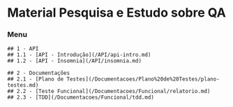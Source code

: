 # Material Pesquisa e Estudo sobre QA

### Menu

    ## 1 - API
    ## 1.1 - [API - Introdução](/API/api-intro.md)
    ## 1.2 - [API - Insomnia](/API/insomnia.md)

    ## 2 - Documentações
    ## 2.1 - [Plano de Testes](/Documentacoes/Plano%20de%20Testes/plano-testes.md)
    ## 2.2 - [Teste Funcional](/Documentacoes/Funcional/relatorio.md)
    ## 2.3 - [TDD](/Documentacoes/Funcional/tdd.md)